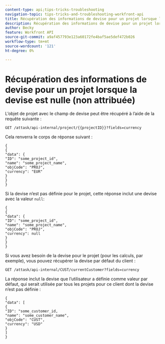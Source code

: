 ```yaml
---
content-type: api;tips-tricks-troubleshooting
navigation-topic: tips-tricks-and-troubleshooting-workfront-api
title: Récupération des informations de devise pour un projet lorsque la devise est nulle
description: Récupération des informations de devise pour un projet lorsque la devise est nulle
author: Becky
feature: Workfront API
source-git-commit: a9af457793e123a60172fe4baf5ae5def472b026
workflow-type: tm+mt
source-wordcount: '121'
ht-degree: 0%

---
```


# Récupération des informations de devise pour un projet lorsque la devise est nulle (non attribuée)

L’objet de projet avec le champ de devise peut être récupéré à l’aide de la requête suivante :

```
GET /attask/api-internal/project/{{projectID}}?fields=currency
```

Cela renverra le corps de réponse suivant :

```
{
{
"data": {
"ID": "some_project_id",
"name": "some_project_name",
"objCode": "PROJ",
"currency": "EUR"
}
}
}
```

Si la devise n’est pas définie pour le projet, cette réponse inclut une devise avec la valeur `null`:

```
{
{
"data": {
"ID": "some_project_id",
"name": "some_project_name",
"objCode": "PROJ",
"currency": null
}
}
}
```

Si vous avez besoin de la devise pour le projet (pour les calculs, par exemple), vous pouvez récupérer la devise par défaut du client :

`GET /attask/api-internal/CUST/currentCustomer?fields=currency`

La réponse inclut la devise que l’utilisateur a définie comme valeur par défaut, qui serait utilisée par tous les projets pour ce client dont la devise n’est pas définie :

```
{
"data": [
{
"ID": "some_customer_id,
"name": "some_customer_name",
"objCode": "CUST",
"currency": "USD"
}
]
}
```

